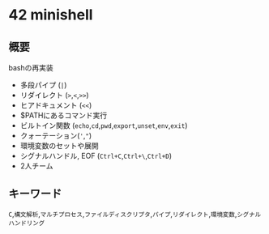 # 42 minishell

## 概要

bashの再実装

- 多段パイプ (`|`)
- リダイレクト (`>`,`<`,`>>`)
- ヒアドキュメント (`<<`)
- $PATHにあるコマンド実行
- ビルトイン関数 (`echo`,`cd`,`pwd`,`export`,`unset`,`env`,`exit`)
- クォーテーション(`'`,`"`)
- 環境変数のセットや展開
- シグナルハンドル, EOF (`Ctrl+C`,`Ctrl+\`,`Ctrl+D`)
- 2人チーム 

## キーワード

`C`,`構文解析`,`マルチプロセス`,`ファイルディスクリプタ`,`パイプ`,`リダイレクト`,`環境変数`,`シグナルハンドリング`
